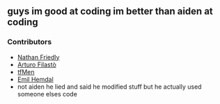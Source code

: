 ## guys im good at coding im better than aiden at coding

### Contributors
* [Nathan Friedly](http://nfriedly.com)
* [Arturo Filastò](https://github.com/hellais)
* [tfMen](https://github.com/tfMen)
* [Emil Hemdal](https://github.com/emilhem)
* not aiden he lied and said he modified stuff but he actually used someone elses code

